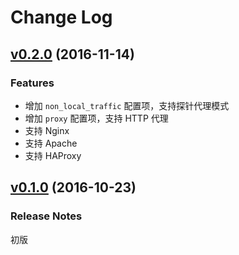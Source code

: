 # Change Log

## [v0.2.0](https://github.com/cloudinsight/cloudinsight-agent/tree/v0.2.0) (2016-11-14)

### Features
- 增加 `non_local_traffic` 配置项，支持探针代理模式
- 增加 `proxy` 配置项，支持 HTTP 代理
- 支持 Nginx
- 支持 Apache
- 支持 HAProxy

## [v0.1.0](https://github.com/cloudinsight/cloudinsight-agent/tree/v0.1.0) (2016-10-23)

### Release Notes

初版
